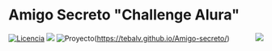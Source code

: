 # Amigo Secreto "Challenge Alura"

<img align="right" src="https://raw.githubusercontent.com/tebalv/Amigo-secreto/tree/master/screenshots/gift-icon.png">

[![Licencia](https://img.shields.io/badge/licence-One-orange)](https://www.oracle.com/ar/education/oracle-next-education/)
![](https://dcbadge.limes.pink/api/shield/abyl9559)
![Proyecto](https://img.shields.io/badge/deploy-online-green)(https://tebalv.github.io/Amigo-secreto/)

